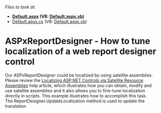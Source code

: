 <!-- default file list -->
*Files to look at*:

* **[Default.aspx](./CS/UpdateLocalizationExample/Default.aspx) (VB: [Default.aspx.vb](./VB/UpdateLocalizationExample/Default.aspx.vb))**
* [Default.aspx.cs](./CS/UpdateLocalizationExample/Default.aspx.cs) (VB: [Default.aspx.vb](./VB/UpdateLocalizationExample/Default.aspx.vb))
<!-- default file list end -->
# ASPxReportDesigner - How to tune localization of a web report designer control


<p>Our ASPxReportDesigner could be localized by using satellite assemblies. Please review the <a href="https://documentation.devexpress.com/#AspNet/CustomDocument12050">Localizing ASP.NET Controls via Satellite Resource Assemblies</a> help article, which illustrates how you can obtain, modify and use satellite assemblies and it also allows you to fine-tune localization directly in scripts. This example illustrates how to accomplish this task. The ReportDesigner.UpdateLocalization method is used to update the translation</p>

<br/>


